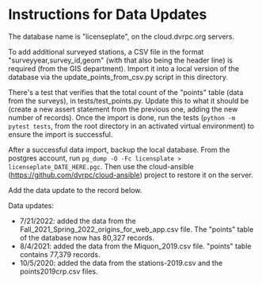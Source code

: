 # Instructions for Data Updates

The database name is "licenseplate", on the cloud.dvrpc.org servers.

To add additional surveyed stations, a CSV file in the format "surveyyear,survey_id,geom" (with that also being the header line) is required (from the GIS department). Import it into a local version of the database via the update_points_from_csv.py script in this directory.

There's a test that verifies that the total count of the "points" table (data from the surveys), in tests/test_points.py. Update this to what it should be (create a new assert statement from the previous one, adding the new number of records). Once the import is done, run the tests (`python -m pytest tests`, from the root directory in an activated virtual environment) to ensure the import is successful.

After a successful data import, backup the local database. From the postgres account, run `pg_dump -O -Fc licensplate > licenseplate_DATE_HERE.pgc`. Then use the cloud-ansible (https://github.com/dvrpc/cloud-ansible) project to restore it on the server.

Add the data update to the record below.

Data updates:
  * 7/21/2022: added the data from the Fall_2021_Spring_2022_origins_for_web_app.csv file. The "points" table of the database now has 80,327 records.
  * 8/4/2021: added the data from the Miquon_2019.csv file. "points" table contains 77,379 records.
  * 10/5/2020: added the data from the stations-2019.csv and the points2019crp.csv files.
